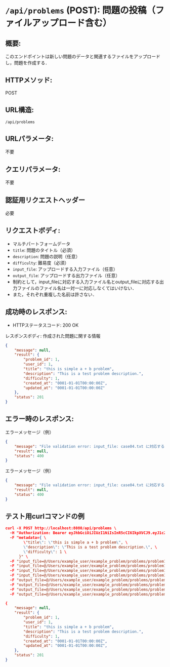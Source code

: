 # `/api/problems` (POST): 問題の投稿（ファイルアップロード含む）

## 概要:
このエンドポイントは新しい問題のデータと関連するファイルをアップロードし，問題を作成する．

## HTTPメソッド:
POST

## URL構造:
`/api/problems`

## URLパラメータ:
不要

## クエリパラメータ:
不要

## 認証用リクエストヘッダー
必要

## リクエストボディ:
- マルチパートフォームデータ
- `title`: 問題のタイトル（必須）
- `description`: 問題の説明（任意）
- `difficulty`: 難易度（必須）
- `input_file`: アップロードする入力ファイル（任意）
- `output_file`: アップロードする出力ファイル（任意）
- 制約として，input_fileに対応する入力ファイル名とoutput_fileに対応する出力ファイルのファイル名は一対一に対応しなくてはいけない．
- また，それぞれ重複した名前は許さない．

## 成功時のレスポンス:
- HTTPステータスコード: 200 OK

レスポンスボディ: 作成された問題に関する情報
```json
{
    "message": null,
    "result": {
        "problem_id": 1,
        "user_id": 1,
        "title": "this is simple a + b problem",
        "description": "This is a test problem description.",
        "difficulty": 1,
        "created_at": "0001-01-01T00:00:00Z",
        "updated_at": "0001-01-01T00:00:00Z"
    },
    "status": 201
}
```
## エラー時のレスポンス:

エラーメッセージ（例）
```json
{
    "message": "File validation error: input_file: case04.txt に対応する output_file が存在しません",
    "result": null,
    "status": 400
}
```
エラーメッセージ（例）
```json
{
    "message": "File validation error: input_file: case04.txt に対応する input_file が存在しません",
    "result": null,
    "status": 400
}

```

## テスト用curlコマンドの例 

```json
curl -X POST http://localhost:8080/api/problems \
  -H "Authorization: Bearer eyJhbGciOiJIUzI1NiIsInR5cCI6IkpXVCJ9.eyJ1c2VybmFtZSI6InRlc3R1c2VyIiwidXNlcl9pZCI6MSwiZXhwIjoxNzA4ODU3MDgwfQ.gCYDC8rkXnuy3OULx9GFxSi77qjvRDKSlz-V_QMkkcg" \
  -F "metadata={ \
        \"title\": \"this is simple a + b problem\", \
        \"description\": \"This is a test problem description.\", \
        \"difficulty\": 1 \
      }" \
  -F "input_file=@/Users/example_user/example_problem/problems/problem1/in/case01.txt" \
  -F "input_file=@/Users/example_user/example_problem/problems/problem1/in/case02.txt" \
  -F "input_file=@/Users/example_user/example_problem/problems/problem1/in/case03.txt" \
  -F "input_file=@/Users/example_user/example_problem/problems/problem1/in/case04.txt" \
  -F "output_file=@/Users/example_user/example_problem/problems/problem1/out/case01.txt" \
  -F "output_file=@/Users/example_user/example_problem/problems/problem1/out/case02.txt" \
  -F "output_file=@/Users/example_user/example_problem/problems/problem1/out/case03.txt" \
  -F "output_file=@/Users/example_user/example_problem/problems/problem1/out/case04.txt"

{
    "message": null,
    "result": {
        "problem_id": 1,
        "user_id": 1,
        "title": "this is simple a + b problem",
        "description": "This is a test problem description.",
        "difficulty": 1,
        "created_at": "0001-01-01T00:00:00Z",
        "updated_at": "0001-01-01T00:00:00Z",
    },
    "status": 201
}
```
